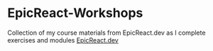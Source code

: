 # EpicReact-Workshops
Collection of my course materials from EpicReact.dev as I complete exercises and modules
[EpicReact.dev]('http://epicreact.dev')
